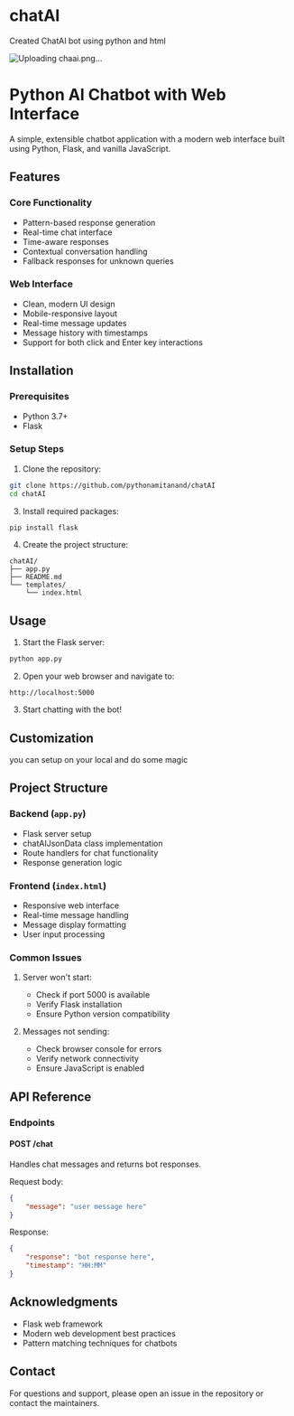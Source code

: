 # chatAI
Created ChatAI bot using python and html

![Uploading chaai.png…]()


# Python AI Chatbot with Web Interface

A simple, extensible chatbot application with a modern web interface built using Python, Flask, and vanilla JavaScript.

## Features

### Core Functionality
- Pattern-based response generation
- Real-time chat interface
- Time-aware responses
- Contextual conversation handling
- Fallback responses for unknown queries

### Web Interface
- Clean, modern UI design
- Mobile-responsive layout
- Real-time message updates
- Message history with timestamps
- Support for both click and Enter key interactions

## Installation

### Prerequisites
- Python 3.7+
- Flask

### Setup Steps

1. Clone the repository:
```bash
git clone https://github.com/pythonamitanand/chatAI
cd chatAI
```


3. Install required packages:
```bash
pip install flask
```

4. Create the project structure:
```
chatAI/
├── app.py
├── README.md
└── templates/
    └── index.html
```

## Usage

1. Start the Flask server:
```bash
python app.py
```

2. Open your web browser and navigate to:
```
http://localhost:5000
```

3. Start chatting with the bot!

## Customization

you can setup on your local and do some magic 



## Project Structure

### Backend (`app.py`)
- Flask server setup
- chatAIJsonData class implementation
- Route handlers for chat functionality
- Response generation logic

### Frontend (`index.html`)
- Responsive web interface
- Real-time message handling
- Message display formatting
- User input processing


### Common Issues

1. Server won't start:
   - Check if port 5000 is available
   - Verify Flask installation
   - Ensure Python version compatibility

2. Messages not sending:
   - Check browser console for errors
   - Verify network connectivity
   - Ensure JavaScript is enabled

## API Reference

### Endpoints

#### POST /chat
Handles chat messages and returns bot responses.

Request body:
```json
{
    "message": "user message here"
}
```

Response:
```json
{
    "response": "bot response here",
    "timestamp": "HH:MM"
}
```




## Acknowledgments

- Flask web framework
- Modern web development best practices
- Pattern matching techniques for chatbots

## Contact

For questions and support, please open an issue in the repository or contact the maintainers.
